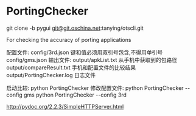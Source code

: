 PortingChecker
==============

git clone -b pygui git@git.oschina.net:tanying/otscli.git

For checking the accuracy of porting applications

配置文件: 
    config/3rd.json 键和值必须用双引号包含,不得用单引号
    config/gms.json
输出文件: 
    output/apkList.txt  从手机中获取到的包路径
    output/compareResult.txt 手机和配置文件的比较结果
    output/PortingChecker.log 日志文件
 
启动比较:
    python PortingChecker
修改配置文件:
   python PortingChecker --config gms
   python PortingChecker --config 3rd
   
http://pydoc.org/2.2.3/SimpleHTTPServer.html

